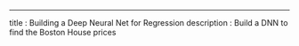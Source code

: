 ---
title       : Building a Deep Neural Net for Regression
description : Build a DNN to find the Boston House prices